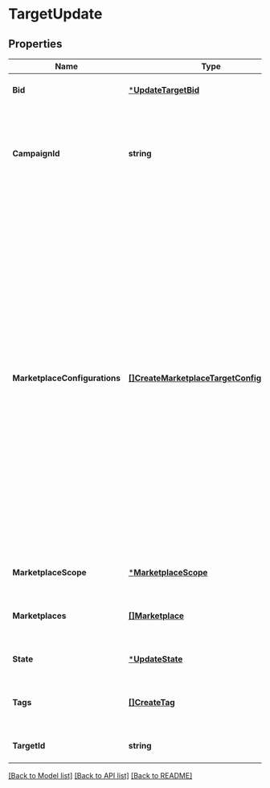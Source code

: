 # TargetUpdate

## Properties
Name | Type | Description | Notes
------------ | ------------- | ------------- | -------------
**Bid** | [***UpdateTargetBid**](UpdateTargetBid.md) |  | [optional] [default to null]
**CampaignId** | **string** | A unique identifier for the campaign associated with the target. Only used for campaign-level targets. | [optional] [default to null]
**MarketplaceConfigurations** | [**[]CreateMarketplaceTargetConfigurations**](CreateMarketplaceTargetConfigurations.md) | List of marketplace-specific configurations for a global target that enables overriding certain attributes at individual marketplace level. For example, if a global target is ENABLED but needs to be PAUSED in DE marketplace, you can specify: [{marketplace: DE, overrides: {state: PAUSED}}]. When a marketplace-specific override is not provided, the target&#x27;s global value is applied to that marketplace. | [optional] [default to null]
**MarketplaceScope** | [***MarketplaceScope**](MarketplaceScope.md) |  | [optional] [default to null]
**Marketplaces** | [**[]Marketplace**](Marketplace.md) | A list of country codes representing Amazon marketplaces | Marketplace | Description | | --- | --- | | &#x60;AE&#x60; |  | | &#x60;AU&#x60; |  | | &#x60;BE&#x60; |  | | &#x60;BR&#x60; |  | | &#x60;CA&#x60; |  | | &#x60;DE&#x60; |  | | &#x60;EG&#x60; |  | | &#x60;ES&#x60; |  | | &#x60;FR&#x60; |  | | &#x60;GB&#x60; |  | | &#x60;IN&#x60; |  | | &#x60;IT&#x60; |  | | &#x60;JP&#x60; |  | | &#x60;MX&#x60; |  | | &#x60;NL&#x60; |  | | &#x60;PL&#x60; |  | | &#x60;SA&#x60; |  | | &#x60;SE&#x60; |  | | &#x60;SG&#x60; |  | | &#x60;TR&#x60; |  | | &#x60;US&#x60; |  | | [optional] [default to null]
**State** | [***UpdateState**](UpdateState.md) |  | [optional] [default to null]
**Tags** | [**[]CreateTag**](CreateTag.md) | Open ended labels with a key value pair applied to the target | [optional] [default to null]
**TargetId** | **string** | A unique identifier for the target. | [default to null]

[[Back to Model list]](../README.md#documentation-for-models) [[Back to API list]](../README.md#documentation-for-api-endpoints) [[Back to README]](../README.md)

